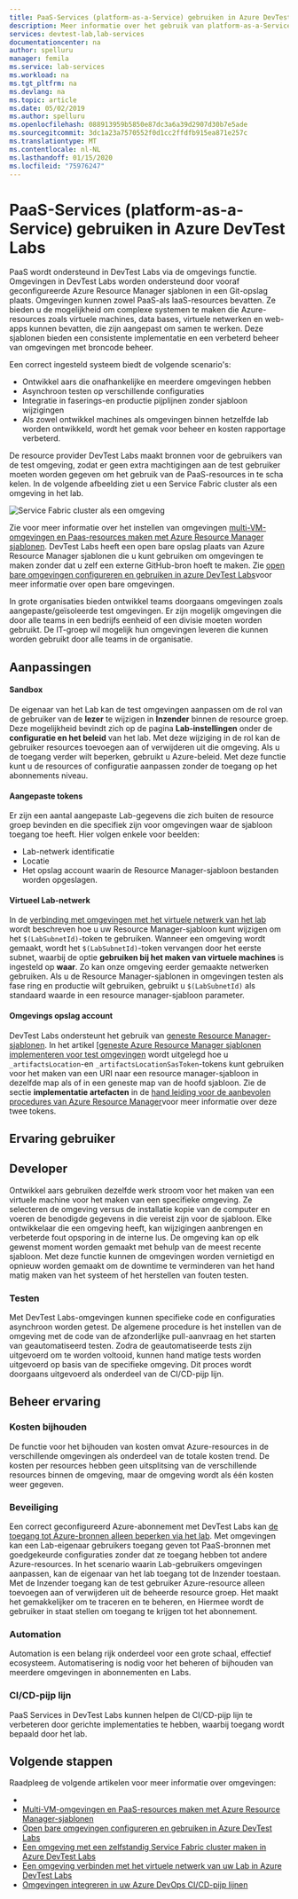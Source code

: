 ```yaml
---
title: PaaS-Services (platform-as-a-Service) gebruiken in Azure DevTest Labs | Microsoft Docs
description: Meer informatie over het gebruik van platform-as-a-Service-(Pass) services in Azure DevTest Labs.
services: devtest-lab,lab-services
documentationcenter: na
author: spelluru
manager: femila
ms.service: lab-services
ms.workload: na
ms.tgt_pltfrm: na
ms.devlang: na
ms.topic: article
ms.date: 05/02/2019
ms.author: spelluru
ms.openlocfilehash: 088913959b5850e87dc3a6a39d2907d30b7e5ade
ms.sourcegitcommit: 3dc1a23a7570552f0d1cc2ffdfb915ea871e257c
ms.translationtype: MT
ms.contentlocale: nl-NL
ms.lasthandoff: 01/15/2020
ms.locfileid: "75976247"
---
```

# <a name="use-platform-as-a-service-paas-services-in-azure-devtest-labs"></a>PaaS-Services (platform-as-a-Service) gebruiken in Azure DevTest Labs
PaaS wordt ondersteund in DevTest Labs via de omgevings functie. Omgevingen in DevTest Labs worden ondersteund door vooraf geconfigureerde Azure Resource Manager sjablonen in een Git-opslag plaats. Omgevingen kunnen zowel PaaS-als IaaS-resources bevatten. Ze bieden u de mogelijkheid om complexe systemen te maken die Azure-resources zoals virtuele machines, data bases, virtuele netwerken en web-apps kunnen bevatten, die zijn aangepast om samen te werken. Deze sjablonen bieden een consistente implementatie en een verbeterd beheer van omgevingen met broncode beheer. 

Een correct ingesteld systeem biedt de volgende scenario's: 

- Ontwikkel aars die onafhankelijke en meerdere omgevingen hebben
- Asynchroon testen op verschillende configuraties
- Integratie in faserings-en productie pijplijnen zonder sjabloon wijzigingen
- Als zowel ontwikkel machines als omgevingen binnen hetzelfde lab worden ontwikkeld, wordt het gemak voor beheer en kosten rapportage verbeterd.  

De resource provider DevTest Labs maakt bronnen voor de gebruikers van de test omgeving, zodat er geen extra machtigingen aan de test gebruiker moeten worden gegeven om het gebruik van de PaaS-resources in te scha kelen. In de volgende afbeelding ziet u een Service Fabric cluster als een omgeving in het lab.

![Service Fabric cluster als een omgeving](./media/create-environment-service-fabric-cluster/cluster-created.png)

Zie voor meer informatie over het instellen van omgevingen [multi-VM-omgevingen en Paas-resources maken met Azure Resource Manager sjablonen](devtest-lab-create-environment-from-arm.md). DevTest Labs heeft een open bare opslag plaats van Azure Resource Manager sjablonen die u kunt gebruiken om omgevingen te maken zonder dat u zelf een externe GitHub-bron hoeft te maken. Zie [open bare omgevingen configureren en gebruiken in azure DevTest Labs](devtest-lab-configure-use-public-environments.md)voor meer informatie over open bare omgevingen.

In grote organisaties bieden ontwikkel teams doorgaans omgevingen zoals aangepaste/geïsoleerde test omgevingen. Er zijn mogelijk omgevingen die door alle teams in een bedrijfs eenheid of een divisie moeten worden gebruikt. De IT-groep wil mogelijk hun omgevingen leveren die kunnen worden gebruikt door alle teams in de organisatie.  

## <a name="customizations"></a>Aanpassingen

#### <a name="sandbox"></a>Sandbox 
De eigenaar van het Lab kan de test omgevingen aanpassen om de rol van de gebruiker van de **lezer** te wijzigen in **Inzender** binnen de resource groep. Deze mogelijkheid bevindt zich op de pagina **Lab-instellingen** onder de **configuratie en het beleid** van het lab. Met deze wijziging in de rol kan de gebruiker resources toevoegen aan of verwijderen uit die omgeving. Als u de toegang verder wilt beperken, gebruikt u Azure-beleid. Met deze functie kunt u de resources of configuratie aanpassen zonder de toegang op het abonnements niveau.

#### <a name="custom-tokens"></a>Aangepaste tokens
Er zijn een aantal aangepaste Lab-gegevens die zich buiten de resource groep bevinden en die specifiek zijn voor omgevingen waar de sjabloon toegang toe heeft. Hier volgen enkele voor beelden: 

- Lab-netwerk identificatie
- Locatie
- Het opslag account waarin de Resource Manager-sjabloon bestanden worden opgeslagen. 
 
#### <a name="lab-virtual-network"></a>Virtueel Lab-netwerk
In de [verbinding met omgevingen met het virtuele netwerk van het lab](connect-environment-lab-virtual-network.md) wordt beschreven hoe u uw Resource Manager-sjabloon kunt wijzigen om het `$(LabSubnetId)`-token te gebruiken. Wanneer een omgeving wordt gemaakt, wordt het `$(LabSubnetId)`-token vervangen door het eerste subnet, waarbij de optie **gebruiken bij het maken van virtuele machines** is ingesteld op **waar**. Zo kan onze omgeving eerder gemaakte netwerken gebruiken. Als u de Resource Manager-sjablonen in omgevingen testen als fase ring en productie wilt gebruiken, gebruikt u `$(LabSubnetId)` als standaard waarde in een resource manager-sjabloon parameter. 

#### <a name="environment-storage-account"></a>Omgevings opslag account
DevTest Labs ondersteunt het gebruik van [geneste Resource Manager-sjablonen](../azure-resource-manager/templates/linked-templates.md). In het artikel [[geneste Azure Resource Manager sjablonen implementeren voor test omgevingen](deploy-nested-template-environments.md) wordt uitgelegd hoe u `_artifactsLocation`-en `_artifactsLocationSasToken`-tokens kunt gebruiken voor het maken van een URI naar een resource manager-sjabloon in dezelfde map als of in een geneste map van de hoofd sjabloon. Zie de sectie **implementatie artefacten** in de [hand leiding voor de aanbevolen procedures van Azure Resource Manager](https://github.com/Azure/azure-quickstart-templates/blob/master/1-CONTRIBUTION-GUIDE/best-practices.md)voor meer informatie over deze twee tokens.

## <a name="user-experience"></a>Ervaring gebruiker

## <a name="developer"></a>Developer
Ontwikkel aars gebruiken dezelfde werk stroom voor het maken van een virtuele machine voor het maken van een specifieke omgeving. Ze selecteren de omgeving versus de installatie kopie van de computer en voeren de benodigde gegevens in die vereist zijn voor de sjabloon. Elke ontwikkelaar die een omgeving heeft, kan wijzigingen aanbrengen en verbeterde fout opsporing in de interne lus. De omgeving kan op elk gewenst moment worden gemaakt met behulp van de meest recente sjabloon.  Met deze functie kunnen de omgevingen worden vernietigd en opnieuw worden gemaakt om de downtime te verminderen van het hand matig maken van het systeem of het herstellen van fouten testen.  

### <a name="testing"></a>Testen
Met DevTest Labs-omgevingen kunnen specifieke code en configuraties asynchroon worden getest. De algemene procedure is het instellen van de omgeving met de code van de afzonderlijke pull-aanvraag en het starten van geautomatiseerd testen. Zodra de geautomatiseerde tests zijn uitgevoerd om te worden voltooid, kunnen hand matige tests worden uitgevoerd op basis van de specifieke omgeving. Dit proces wordt doorgaans uitgevoerd als onderdeel van de CI/CD-pijp lijn. 

## <a name="management-experience"></a>Beheer ervaring

### <a name="cost-tracking"></a>Kosten bijhouden
De functie voor het bijhouden van kosten omvat Azure-resources in de verschillende omgevingen als onderdeel van de totale kosten trend. De kosten per resources hebben geen uitsplitsing van de verschillende resources binnen de omgeving, maar de omgeving wordt als één kosten weer gegeven.

### <a name="security"></a>Beveiliging
Een correct geconfigureerd Azure-abonnement met DevTest Labs kan [de toegang tot Azure-bronnen alleen beperken via het lab](devtest-lab-add-devtest-user.md). Met omgevingen kan een Lab-eigenaar gebruikers toegang geven tot PaaS-bronnen met goedgekeurde configuraties zonder dat ze toegang hebben tot andere Azure-resources. In het scenario waarin Lab-gebruikers omgevingen aanpassen, kan de eigenaar van het lab toegang tot de Inzender toestaan. Met de Inzender toegang kan de test gebruiker Azure-resource alleen toevoegen aan of verwijderen uit de beheerde resource groep. Het maakt het gemakkelijker om te traceren en te beheren, en Hiermee wordt de gebruiker in staat stellen om toegang te krijgen tot het abonnement.

### <a name="automation"></a>Automation
Automation is een belang rijk onderdeel voor een grote schaal, effectief ecosysteem. Automatisering is nodig voor het beheren of bijhouden van meerdere omgevingen in abonnementen en Labs.

### <a name="cicd-pipeline"></a>CI/CD-pijp lijn
PaaS Services in DevTest Labs kunnen helpen de CI/CD-pijp lijn te verbeteren door gerichte implementaties te hebben, waarbij toegang wordt bepaald door het lab.

## <a name="next-steps"></a>Volgende stappen
Raadpleeg de volgende artikelen voor meer informatie over omgevingen: 

- 
- [Multi-VM-omgevingen en PaaS-resources maken met Azure Resource Manager-sjablonen](devtest-lab-create-environment-from-arm.md)
- [Open bare omgevingen configureren en gebruiken in Azure DevTest Labs](devtest-lab-configure-use-public-environments.md)
- [Een omgeving met een zelfstandig Service Fabric cluster maken in Azure DevTest Labs](create-environment-service-fabric-cluster.md)
- [Een omgeving verbinden met het virtuele netwerk van uw Lab in Azure DevTest Labs](connect-environment-lab-virtual-network.md)
- [Omgevingen integreren in uw Azure DevOps CI/CD-pijp lijnen](integrate-environments-devops-pipeline.md)
 





